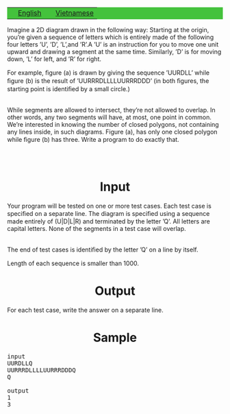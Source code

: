 <p>&nbsp;</p>
<p>   </p>
<table style="width: 100%; background-color: #44c23c;" border="0">
<tbody>
<tr>
<td style="text-align: center;" width="50%"><a href="%7B$base%7Dproblems/%7B$code%7D/en/">English</a></td>
<td style="text-align: center;" width="50%"><a href="%7B$base%7Dproblems/%7B$code%7D/vn/">Vietnamese</a></td>
</tr>
</tbody>
</table>
<p></p>
<p>Imagine a 2D diagram drawn in the following way: Starting at the origin, you’re given a sequence of letters which is entirely made of the following four letters ’U’, ’D’, ’L’,and ’R’.A ’U’ is an instruction for you to move one unit upward and drawing a segment at the same time. Similarly, ’D’ is for moving down, ’L’ for left, and ’R’ for right.</p>
<p>For example, ﬁgure (a) is drawn by giving the sequence ’UURDLL’ while ﬁgure (b) is the result of ’UURRRDLLLLUURRRDDD’ (in both ﬁgures, the starting point is identiﬁed by a small circle.)</p>
<p><br>While segments are allowed to intersect, they’re not allowed to overlap. In other words, any two segments will have, at most, one point in common. We’re interested in knowing the number of closed polygons, not containing any lines inside, in such diagrams. Figure (a), has only one closed polygon while ﬁgure (b) has three. Write a program to do exactly that.</p>
<p>&nbsp;</p>
<p style="text-align: center;"><img src="../../../content/simes:ANARC05I.png" alt=""></p>
<h1 style="text-align: center;">Input</h1>
<p>Your program will be tested on one or more test cases. Each test case is speciﬁed on a separate line. The diagram is speciﬁed using a sequence made entirely of (U|D|L|R) and terminated by the letter ’Q’. All letters are capital letters. None of the segments in a test case will overlap.</p>
<p><br>The end of test cases is identiﬁed by the letter ’Q’ on a line by itself.</p>
<p>Length of each sequence is smaller than 1000.</p>
<h1 style="text-align: center;">Output</h1>
<p>For each test case, write the answer on a separate line.</p>
<h1 style="text-align: center;">Sample</h1>
<pre style="text-align: justify;">input<br>UURDLLQ<br>UURRRDLLLLUURRRDDDQ<br>Q<br><br>output<br>1<br>3</pre>
<p> </p>